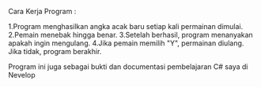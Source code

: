 Cara Kerja Program :

1.Program menghasilkan angka acak baru setiap kali permainan dimulai.
2.Pemain menebak hingga benar.
3.Setelah berhasil, program menanyakan apakah ingin mengulang.
4.Jika pemain memilih "Y", permainan diulang. Jika tidak, program berakhir.

Program ini juga sebagai bukti dan documentasi pembelajaran C# saya di Nevelop
